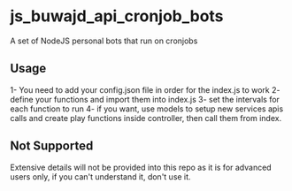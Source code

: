 # js_buwajd_api_cronjob_bots

 A set of NodeJS personal bots that run on cronjobs

## Usage

 1- You need to add your config.json file in order for the index.js to work
 2- define your functions and import them into index.js
 3- set the intervals for each function to run
 4- if you want, use models to setup new services apis calls and create play functions inside controller, then call them from index.

## Not Supported

 Extensive details will not be provided into this repo as it is for advanced users only, if you can't understand it, don't use it.
